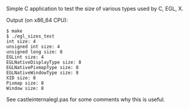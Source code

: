 Simple C application to test the size of various types used by C, EGL, X.

Output (on x86_64 CPU):

```
$ make
$ ./egl_sizes_test
int size: 4
unsigned int size: 4
unsigned long size: 8
EGLint size: 4
EGLNativeDisplayType size: 8
EGLNativePixmapType size: 8
EGLNativeWindowType size: 8
XID size: 8
Pixmap size: 8
Window size: 8
```

See castleinternalegl.pas for some comments why this is useful.
